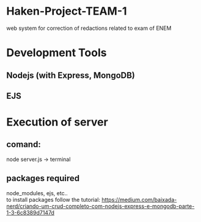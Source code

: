 # Haken-Project-TEAM-1
 web system for correction of redactions related to exam of ENEM
 
# Development Tools  

## Nodejs (with Express, MongoDB)  

## EJS 

# Execution of server 
## comand: 
node server.js -> terminal 
## packages required 
node_modules, ejs, etc..  
to install packages follow the tutorial: https://medium.com/baixada-nerd/criando-um-crud-completo-com-nodejs-express-e-mongodb-parte-1-3-6c8389d7147d 

